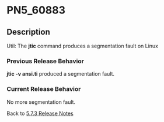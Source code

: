 # PN5_60883

<PageHeader />

## Description

Util: The **jtic** command produces a segmentation fault on Linux

### Previous Release Behavior

**jtic -v ansi.ti** produced a segmentation fault.

### Current Release Behavior

No more segmentation fault.

Back to [5.7.3 Release Notes](./../jbase-5.7.3-release-notes/README.md)

<PageFooter />
